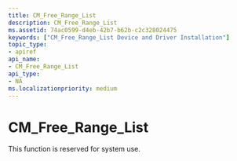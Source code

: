 ```yaml
---
title: CM_Free_Range_List
description: CM_Free_Range_List
ms.assetid: 74ac0599-d4eb-42b7-b62b-c2c328024475
keywords: ["CM_Free_Range_List Device and Driver Installation"]
topic_type:
- apiref
api_name:
- CM_Free_Range_List
api_type:
- NA
ms.localizationpriority: medium
---
```


# CM_Free_Range_List

This function is reserved for system use.

